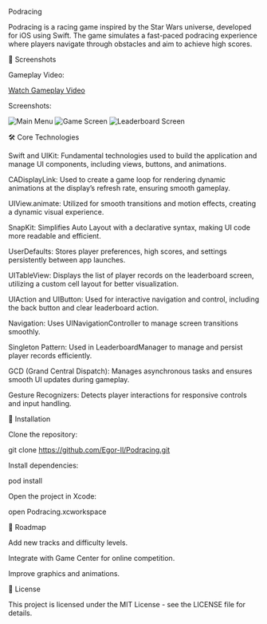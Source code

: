 Podracing

Podracing is a racing game inspired by the Star Wars universe, developed for iOS using Swift. The game simulates a fast-paced podracing experience where players navigate through obstacles and aim to achieve high scores.

📸 Screenshots

Gameplay Video:

[Watch Gameplay Video](https://drive.google.com/uc?export=view&id=1ttx-PvBWSaHx4xYT-M3-HxdwV5_2MfCI)

Screenshots:

![Main Menu](https://drive.google.com/uc?export=view&id=15E7t7S02Kri748nTIwAlFvPV_DS1cbh9)  ![Game Screen](https://drive.google.com/uc?export=view&id=1uWmlXpsYRVqA6DDHmEG0Y8iZS9DUYigm)  ![Leaderboard Screen](https://drive.google.com/uc?export=view&id=1ttx-PvBWSaHx4xYT-M3-HxdwV5_2MfCI) 


🛠 Core Technologies

Swift and UIKit: Fundamental technologies used to build the application and manage UI components, including views, buttons, and animations.

CADisplayLink: Used to create a game loop for rendering dynamic animations at the display’s refresh rate, ensuring smooth gameplay.

UIView.animate: Utilized for smooth transitions and motion effects, creating a dynamic visual experience.

SnapKit: Simplifies Auto Layout with a declarative syntax, making UI code more readable and efficient.

UserDefaults: Stores player preferences, high scores, and settings persistently between app launches.

UITableView: Displays the list of player records on the leaderboard screen, utilizing a custom cell layout for better visualization.

UIAction and UIButton: Used for interactive navigation and control, including the back button and clear leaderboard action.

Navigation: Uses UINavigationController to manage screen transitions smoothly.

Singleton Pattern: Used in LeaderboardManager to manage and persist player records efficiently.

GCD (Grand Central Dispatch): Manages asynchronous tasks and ensures smooth UI updates during gameplay.

Gesture Recognizers: Detects player interactions for responsive controls and input handling.

🚀 Installation

Clone the repository:

git clone https://github.com/Egor-Il/Podracing.git

Install dependencies:

pod install

Open the project in Xcode:

open Podracing.xcworkspace

📌 Roadmap

Add new tracks and difficulty levels.

Integrate with Game Center for online competition.

Improve graphics and animations.

📄 License

This project is licensed under the MIT License - see the LICENSE file for details.
